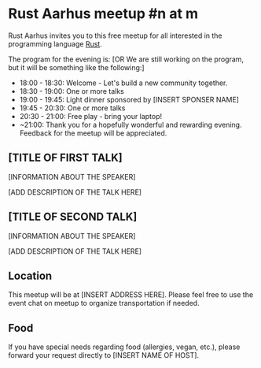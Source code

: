 # Rust Aarhus meetup #n at m

Rust Aarhus invites you to this free meetup for all interested in the programming language [Rust].

The program for the evening is:
[OR   We are still working on the program, but it will be something like the following:]

- 18:00 - 18:30: Welcome - Let's build a new community together.
- 18:30 - 19:00: One or more talks
- 19:00 - 19:45: Light dinner sponsored by [INSERT SPONSER NAME]
- 19:45 - 20:30: One or more talks
- 20:30 - 21:00: Free play - bring your laptop!
- ~21:00: Thank you for a hopefully wonderful and rewarding evening. Feedback for the meetup will be appreciated.

## [TITLE OF FIRST TALK]
[INFORMATION ABOUT THE SPEAKER]

[ADD DESCRIPTION OF THE TALK HERE]

## [TITLE OF SECOND TALK]
[INFORMATION ABOUT THE SPEAKER]

[ADD DESCRIPTION OF THE TALK HERE]

## Location
This meetup will be at [INSERT ADDRESS HERE]. Please feel free to use the event chat on meetup to organize transportation if needed.

## Food
If you have special needs regarding food (allergies, vegan, etc.), please forward your request directly to [INSERT NAME OF HOST].


[rust]: https://www.rust-lang.org/
